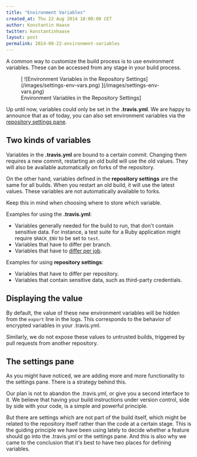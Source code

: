 ```yaml
---
title: "Environment Variables"
created_at: Thu 22 Aug 2014 18:00:00 CET
author: Konstantin Haase
twitter: konstantinhaase
layout: post
permalink: 2014-08-22-environment-variables
---
```


A common way to customize the build process is to use environment variables. These can be accessed from any stage in your build process.

<figure>
  [ ![Environment Variables in the Repository Settings](/images/settings-env-vars.png) ](/images/settings-env-vars.png)
  <figcaption>Environment Variables in the Repository Settings]</figcaption>
</figure>

Up until now, variables could only be set in the **.travis.yml**. We are happy to announce that as of today, you can also set environment variables via the [repository settings pane](/2014-03-05-repository-settings/).

## Two kinds of variables

Variables in the **.travis.yml** are bound to a certain commit. Changing them requires a new commit, restarting an old build will use the old values. They will also be available automatically on forks of the repository.

On the other hand, variables defined in the **repository settings** are the same for all builds. When you restart an old build, it will use the latest values. These variables are not automatically available to forks.

Keep this in mind when choosing where to store which variable.

Examples for using the **.travis.yml**:

* Variables generally needed for the build to run, that don't contain sensitive data. For instance, a test suite for a Ruby application might require `$RACK_ENV` to be set to `test`.
* Variables that have to differ per branch.
* Variables that have to [differ per job](#Matrix-Variables).

Examples for using **repository settings**:

* Variables that have to differ per repository.
* Variables that contain sensitive data, such as third-party credentials.

## Displaying the value

By default, the value of these new environment variables will be hidden from the `export` line in the logs. This corresponds to the behavior of encrypted variables in your .travis.yml.

Similarly, we do not expose these values to untrusted builds, triggered by pull requests from another repository.

## The settings pane

As you might have noticed, we are adding more and more functionality to the settings pane. There is a strategy behind this.

Our plan is not to abandon the .travis.yml, or give you a second interface to it. We believe that having your build instructions under version control, side by side with your code, is a simple and powerful principle.

But there are settings which are not part of the build itself, which might be related to the repository itself rather than the code at a certain stage. This is the guiding principle we have been using lately to decide whether a feature should go into the .travis.yml or the settings pane. And this is also why we came to the conclusion that it's best to have two places for defining variables.
